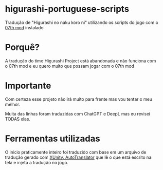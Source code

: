 # higurashi-portuguese-scripts
Tradução de "Higurashi no naku koro ni" utilizando os scripts do jogo com o [07th mod](https://07th-mod.com/) instalado

# Porquê?
A tradução do time Higurashi Project está abandonada e não funciona com o 07th mod e eu quero muito que possam jogar com o 07th mod

# Importante
Com certeza esse projeto não irá muito para frente mas vou tentar o meu melhor.

Muita das linhas foram traduzidas com ChatGPT e DeepL mas eu revisei TODAS elas.

# Ferramentas utilizadas
O inicio praticamente inteiro foi traduzido com base em um arquivo de tradução gerado com [XUnity. AutoTranslator](https://github.com/bbepis/XUnity.AutoTranslator) que lê o que está escrito na tela e injeta a tradução no jogo.
